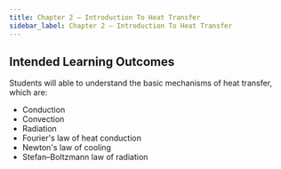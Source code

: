 ```yaml
---
title: Chapter 2 – Introduction To Heat Transfer
sidebar_label: Chapter 2 – Introduction To Heat Transfer
---
```


## Intended Learning Outcomes

Students will able to understand the basic mechanisms of heat transfer, which are:
- Conduction
- Convection
- Radiation 
- Fourier's law of heat conduction
- Newton's law of cooling
- Stefan–Boltzmann law of radiation

